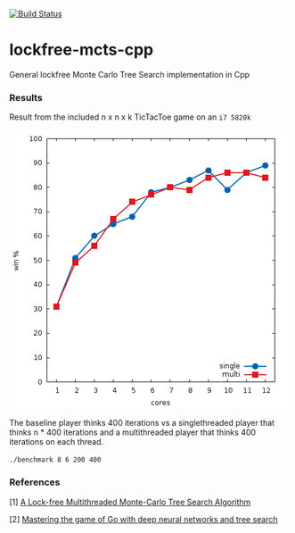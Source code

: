 [![Build Status](https://travis-ci.org/lake4790k/lockfree-mcts-cpp.svg?branch=master)](https://travis-ci.org/lake4790k/lockfree-mcts-cpp)

# lockfree-mcts-cpp
General lockfree Monte Carlo Tree Search implementation in Cpp

### Results

Result from the included n x n x k TicTacToe game on an `i7 5820k`

![](benchmark.png)

The baseline player thinks 400 iterations vs a singlethreaded player that thinks n * 400 iterations and a multithreaded player that thinks 400 iterations on each thread.

```./benchmark 8 6 200 400```

### References

[1] [A Lock-free Multithreaded Monte-Carlo Tree Search Algorithm](
https://webdocs.cs.ualberta.ca/~mmueller/ps/enzenberger-mueller-acg12.pdf)

[2] [Mastering the game of Go with deep neural networks and tree search](http://willamette.edu/~levenick/cs448/goNature.pdf)
